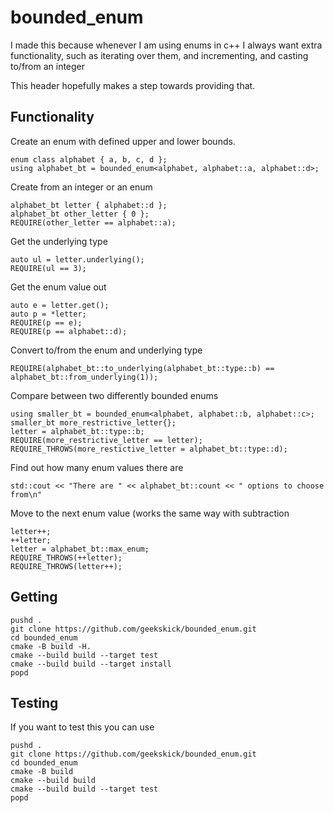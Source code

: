 # bounded_enum
I made this because whenever I am using enums in c++ I always want extra functionality, such as iterating over them, and incrementing, and casting to/from an integer

This header hopefully makes a step towards providing that.

## Functionality
Create an enum with defined upper and lower bounds.
```
enum class alphabet { a, b, c, d };
using alphabet_bt = bounded_enum<alphabet, alphabet::a, alphabet::d>;
```

Create from an integer or an enum
```
alphabet_bt letter { alphabet::d };
alphabet_bt other_letter { 0 };
REQUIRE(other_letter == alphabet::a);
```

Get the underlying type
```
auto ul = letter.underlying();
REQUIRE(ul == 3);
```

Get the enum value out
```
auto e = letter.get();
auto p = *letter;
REQUIRE(p == e);
REQUIRE(p == alphabet::d);
```

Convert to/from the enum and underlying type
```
REQUIRE(alphabet_bt::to_underlying(alphabet_bt::type::b) == alphabet_bt::from_underlying(1));
```

Compare between two differently bounded enums
```
using smaller_bt = bounded_enum<alphabet, alphabet::b, alphabet::c>;
smaller_bt more_restrictive_letter{};
letter = alphabet_bt::type::b;
REQUIRE(more_restrictive_letter == letter);
REQUIRE_THROWS(more_restictive_letter = alphabet_bt::type::d);
```

Find out how many enum values there are
```
std::cout << "There are " << alphabet_bt::count << " options to choose from\n"
```

Move to the next enum value (works the same way with subtraction
```
letter++;
++letter;
letter = alphabet_bt::max_enum;
REQUIRE_THROWS(++letter);
REQUIRE_THROWS(letter++);
```

## Getting
```
pushd .
git clone https://github.com/geekskick/bounded_enum.git
cd bounded_enum
cmake -B build -H.
cmake --build build --target test
cmake --build build --target install
popd
```

## Testing
If you want to test this you can use
```
pushd .
git clone https://github.com/geekskick/bounded_enum.git
cd bounded_enum
cmake -B build
cmake --build build
cmake --build build --target test
popd 
```
